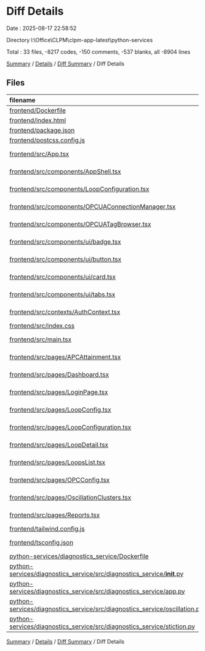 # Diff Details

Date : 2025-08-17 22:58:52

Directory l:\\Office\\CLPM\\clpm-app-latest\\python-services

Total : 33 files,  -8217 codes, -150 comments, -537 blanks, all -8904 lines

[Summary](results.md) / [Details](details.md) / [Diff Summary](diff.md) / Diff Details

## Files
| filename | language | code | comment | blank | total |
| :--- | :--- | ---: | ---: | ---: | ---: |
| [frontend/Dockerfile](/frontend/Dockerfile) | Docker | -13 | -1 | -2 | -16 |
| [frontend/index.html](/frontend/index.html) | HTML | -12 | 0 | -1 | -13 |
| [frontend/package.json](/frontend/package.json) | JSON | -45 | 0 | -1 | -46 |
| [frontend/postcss.config.js](/frontend/postcss.config.js) | JavaScript | -6 | 0 | -1 | -7 |
| [frontend/src/App.tsx](/frontend/src/App.tsx) | TypeScript JSX | -103 | -6 | -11 | -120 |
| [frontend/src/components/AppShell.tsx](/frontend/src/components/AppShell.tsx) | TypeScript JSX | -251 | -2 | -17 | -270 |
| [frontend/src/components/LoopConfiguration.tsx](/frontend/src/components/LoopConfiguration.tsx) | TypeScript JSX | -679 | -10 | -64 | -753 |
| [frontend/src/components/OPCUAConnectionManager.tsx](/frontend/src/components/OPCUAConnectionManager.tsx) | TypeScript JSX | -1,303 | -17 | -89 | -1,409 |
| [frontend/src/components/OPCUATagBrowser.tsx](/frontend/src/components/OPCUATagBrowser.tsx) | TypeScript JSX | -500 | -14 | -41 | -555 |
| [frontend/src/components/ui/badge.tsx](/frontend/src/components/ui/badge.tsx) | TypeScript JSX | -23 | 0 | -4 | -27 |
| [frontend/src/components/ui/button.tsx](/frontend/src/components/ui/button.tsx) | TypeScript JSX | -37 | 0 | -4 | -41 |
| [frontend/src/components/ui/card.tsx](/frontend/src/components/ui/card.tsx) | TypeScript JSX | -49 | 0 | -6 | -55 |
| [frontend/src/components/ui/tabs.tsx](/frontend/src/components/ui/tabs.tsx) | TypeScript JSX | -47 | 0 | -6 | -53 |
| [frontend/src/contexts/AuthContext.tsx](/frontend/src/contexts/AuthContext.tsx) | TypeScript JSX | -120 | -7 | -20 | -147 |
| [frontend/src/index.css](/frontend/src/index.css) | CSS | -56 | 0 | -4 | -60 |
| [frontend/src/main.tsx](/frontend/src/main.tsx) | TypeScript JSX | -8 | 0 | -2 | -10 |
| [frontend/src/pages/APCAttainment.tsx](/frontend/src/pages/APCAttainment.tsx) | TypeScript JSX | -302 | -6 | -22 | -330 |
| [frontend/src/pages/Dashboard.tsx](/frontend/src/pages/Dashboard.tsx) | TypeScript JSX | -746 | -16 | -40 | -802 |
| [frontend/src/pages/LoginPage.tsx](/frontend/src/pages/LoginPage.tsx) | TypeScript JSX | -138 | 0 | -8 | -146 |
| [frontend/src/pages/LoopConfig.tsx](/frontend/src/pages/LoopConfig.tsx) | TypeScript JSX | -377 | -7 | -36 | -420 |
| [frontend/src/pages/LoopConfiguration.tsx](/frontend/src/pages/LoopConfiguration.tsx) | TypeScript JSX | -759 | -13 | -36 | -808 |
| [frontend/src/pages/LoopDetail.tsx](/frontend/src/pages/LoopDetail.tsx) | TypeScript JSX | -885 | -24 | -47 | -956 |
| [frontend/src/pages/LoopsList.tsx](/frontend/src/pages/LoopsList.tsx) | TypeScript JSX | -742 | -7 | -25 | -774 |
| [frontend/src/pages/OPCConfig.tsx](/frontend/src/pages/OPCConfig.tsx) | TypeScript JSX | -496 | -9 | -38 | -543 |
| [frontend/src/pages/OscillationClusters.tsx](/frontend/src/pages/OscillationClusters.tsx) | TypeScript JSX | -336 | -7 | -20 | -363 |
| [frontend/src/pages/Reports.tsx](/frontend/src/pages/Reports.tsx) | TypeScript JSX | -219 | -4 | -7 | -230 |
| [frontend/tailwind.config.js](/frontend/tailwind.config.js) | JavaScript | -51 | -1 | -1 | -53 |
| [frontend/tsconfig.json](/frontend/tsconfig.json) | JSON with Comments | -12 | 0 | -1 | -13 |
| [python-services/diagnostics_service/Dockerfile](/python-services/diagnostics_service/Dockerfile) | Docker | 7 | 0 | 1 | 8 |
| [python-services/diagnostics_service/src/diagnostics_service/__init__.py](/python-services/diagnostics_service/src/diagnostics_service/__init__.py) | Python | 0 | 1 | 1 | 2 |
| [python-services/diagnostics_service/src/diagnostics_service/app.py](/python-services/diagnostics_service/src/diagnostics_service/app.py) | Python | 46 | 0 | 10 | 56 |
| [python-services/diagnostics_service/src/diagnostics_service/oscillation.py](/python-services/diagnostics_service/src/diagnostics_service/oscillation.py) | Python | 28 | 0 | 3 | 31 |
| [python-services/diagnostics_service/src/diagnostics_service/stiction.py](/python-services/diagnostics_service/src/diagnostics_service/stiction.py) | Python | 17 | 0 | 2 | 19 |

[Summary](results.md) / [Details](details.md) / [Diff Summary](diff.md) / Diff Details